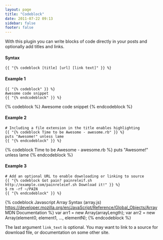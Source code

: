 ```yaml
---
layout: page
title: "Codeblock"
date: 2011-07-22 09:13
sidebar: false
footer: false
---
```


With this plugin you can write blocks of code directly in your posts and optionally add titles and links.

#### Syntax

    {{ "{% codeblock [title] [url] [link text]" }} %}

#### Example 1

    {{ "{% codeblock" }} %}
    Awesome code snippet
    {{ "{% endcodeblock" }} %}

{% codeblock %}
Awesome code snippet
{% endcodeblock %}

#### Example 2

    # Including a file extension in the title enables highlighting
    {{ "{% codeblock Time to be Awesome - awesome.rb" }} %}
    puts "Awesome!" unless lame
    {{ "{% endcodeblock" }} %}

{% codeblock Time to be Awesome - awesome.rb %}
puts "Awesome!" unless lame
{% endcodeblock %}

#### Example 3

    # Add an optional URL to enable downloading or linking to source
    {{ "{% codeblock Got pain? painreleif.sh http://example.com/painreleief.sh Download it!" }} %}
    $ rm -rf ~/PAIN
    {{ "{% endcodeblock" }} %}

{% codeblock Javascript Array Syntax (array.js) https://developer.mozilla.org/en/JavaScript/Reference/Global_Objects/Array MDN Documentation %}
var arr1 = new Array(arrayLength);
var arr2 = new Array(element0, element1, ..., elementN);
{% endcodeblock %}

The last argument `link_text` is optional. You may want to link to a source for download file, or documentation on some other site.
